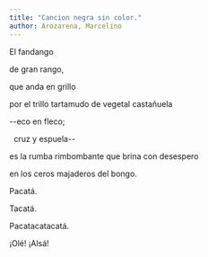 ```yaml
---
title: "Cancion negra sin color."
author: Arozarena, Marcelino
---
```

<div data-schema-version="8"><p>El fandango</p> <p>de gran rango,</p> <p>que anda en grillo</p> <p>por el trillo tartamudo de vegetal castañuela</p> <p>--eco en fleco;</p> <p> &nbsp; cruz y espuela--</p> <p>es la rumba rimbombante que brina con desespero</p> <p>en los ceros majaderos del bongo.</p> <p></p> <p>Pacatá.</p> <p>Tacatá.</p> <p>Pacatacatacatá.</p> <p>¡Olé! ¡Alsá!</p> </div>